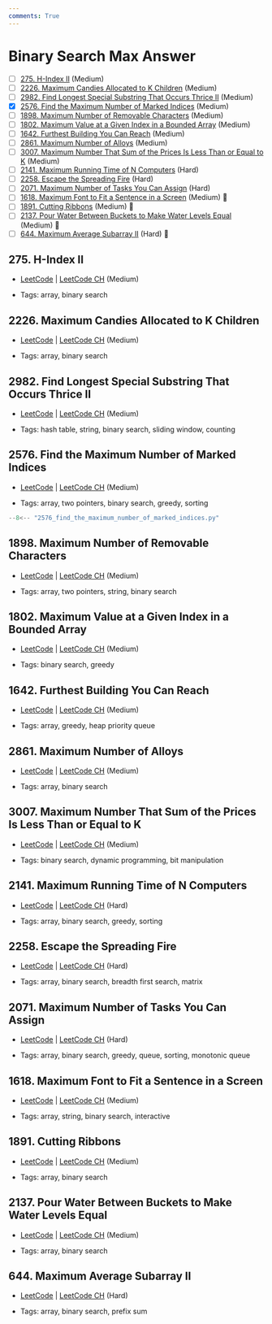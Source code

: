 ```yaml
---
comments: True
---
```


# Binary Search Max Answer

- [ ] [275. H-Index II](https://leetcode.cn/problems/h-index-ii/) (Medium)
- [ ] [2226. Maximum Candies Allocated to K Children](https://leetcode.cn/problems/maximum-candies-allocated-to-k-children/) (Medium)
- [ ] [2982. Find Longest Special Substring That Occurs Thrice II](https://leetcode.cn/problems/find-longest-special-substring-that-occurs-thrice-ii/) (Medium)
- [x] [2576. Find the Maximum Number of Marked Indices](https://leetcode.cn/problems/find-the-maximum-number-of-marked-indices/) (Medium)
- [ ] [1898. Maximum Number of Removable Characters](https://leetcode.cn/problems/maximum-number-of-removable-characters/) (Medium)
- [ ] [1802. Maximum Value at a Given Index in a Bounded Array](https://leetcode.cn/problems/maximum-value-at-a-given-index-in-a-bounded-array/) (Medium)
- [ ] [1642. Furthest Building You Can Reach](https://leetcode.cn/problems/furthest-building-you-can-reach/) (Medium)
- [ ] [2861. Maximum Number of Alloys](https://leetcode.cn/problems/maximum-number-of-alloys/) (Medium)
- [ ] [3007. Maximum Number That Sum of the Prices Is Less Than or Equal to K](https://leetcode.cn/problems/maximum-number-that-sum-of-the-prices-is-less-than-or-equal-to-k/) (Medium)
- [ ] [2141. Maximum Running Time of N Computers](https://leetcode.cn/problems/maximum-running-time-of-n-computers/) (Hard)
- [ ] [2258. Escape the Spreading Fire](https://leetcode.cn/problems/escape-the-spreading-fire/) (Hard)
- [ ] [2071. Maximum Number of Tasks You Can Assign](https://leetcode.cn/problems/maximum-number-of-tasks-you-can-assign/) (Hard)
- [ ] [1618. Maximum Font to Fit a Sentence in a Screen](https://leetcode.cn/problems/maximum-font-to-fit-a-sentence-in-a-screen/) (Medium) 👑
- [ ] [1891. Cutting Ribbons](https://leetcode.cn/problems/cutting-ribbons/) (Medium) 👑
- [ ] [2137. Pour Water Between Buckets to Make Water Levels Equal](https://leetcode.cn/problems/pour-water-between-buckets-to-make-water-levels-equal/) (Medium) 👑
- [ ] [644. Maximum Average Subarray II](https://leetcode.cn/problems/maximum-average-subarray-ii/) (Hard) 👑

## 275. H-Index II

-   [LeetCode](https://leetcode.com/problems/h-index-ii/) | [LeetCode CH](https://leetcode.cn/problems/h-index-ii/) (Medium)

-   Tags: array, binary search

## 2226. Maximum Candies Allocated to K Children

-   [LeetCode](https://leetcode.com/problems/maximum-candies-allocated-to-k-children/) | [LeetCode CH](https://leetcode.cn/problems/maximum-candies-allocated-to-k-children/) (Medium)

-   Tags: array, binary search

## 2982. Find Longest Special Substring That Occurs Thrice II

-   [LeetCode](https://leetcode.com/problems/find-longest-special-substring-that-occurs-thrice-ii/) | [LeetCode CH](https://leetcode.cn/problems/find-longest-special-substring-that-occurs-thrice-ii/) (Medium)

-   Tags: hash table, string, binary search, sliding window, counting

## 2576. Find the Maximum Number of Marked Indices

-   [LeetCode](https://leetcode.com/problems/find-the-maximum-number-of-marked-indices/) | [LeetCode CH](https://leetcode.cn/problems/find-the-maximum-number-of-marked-indices/) (Medium)

-   Tags: array, two pointers, binary search, greedy, sorting

```python title="2576. Find the Maximum Number of Marked Indices - Python Solution"
--8<-- "2576_find_the_maximum_number_of_marked_indices.py"
```

## 1898. Maximum Number of Removable Characters

-   [LeetCode](https://leetcode.com/problems/maximum-number-of-removable-characters/) | [LeetCode CH](https://leetcode.cn/problems/maximum-number-of-removable-characters/) (Medium)

-   Tags: array, two pointers, string, binary search

## 1802. Maximum Value at a Given Index in a Bounded Array

-   [LeetCode](https://leetcode.com/problems/maximum-value-at-a-given-index-in-a-bounded-array/) | [LeetCode CH](https://leetcode.cn/problems/maximum-value-at-a-given-index-in-a-bounded-array/) (Medium)

-   Tags: binary search, greedy

## 1642. Furthest Building You Can Reach

-   [LeetCode](https://leetcode.com/problems/furthest-building-you-can-reach/) | [LeetCode CH](https://leetcode.cn/problems/furthest-building-you-can-reach/) (Medium)

-   Tags: array, greedy, heap priority queue

## 2861. Maximum Number of Alloys

-   [LeetCode](https://leetcode.com/problems/maximum-number-of-alloys/) | [LeetCode CH](https://leetcode.cn/problems/maximum-number-of-alloys/) (Medium)

-   Tags: array, binary search

## 3007. Maximum Number That Sum of the Prices Is Less Than or Equal to K

-   [LeetCode](https://leetcode.com/problems/maximum-number-that-sum-of-the-prices-is-less-than-or-equal-to-k/) | [LeetCode CH](https://leetcode.cn/problems/maximum-number-that-sum-of-the-prices-is-less-than-or-equal-to-k/) (Medium)

-   Tags: binary search, dynamic programming, bit manipulation

## 2141. Maximum Running Time of N Computers

-   [LeetCode](https://leetcode.com/problems/maximum-running-time-of-n-computers/) | [LeetCode CH](https://leetcode.cn/problems/maximum-running-time-of-n-computers/) (Hard)

-   Tags: array, binary search, greedy, sorting

## 2258. Escape the Spreading Fire

-   [LeetCode](https://leetcode.com/problems/escape-the-spreading-fire/) | [LeetCode CH](https://leetcode.cn/problems/escape-the-spreading-fire/) (Hard)

-   Tags: array, binary search, breadth first search, matrix

## 2071. Maximum Number of Tasks You Can Assign

-   [LeetCode](https://leetcode.com/problems/maximum-number-of-tasks-you-can-assign/) | [LeetCode CH](https://leetcode.cn/problems/maximum-number-of-tasks-you-can-assign/) (Hard)

-   Tags: array, binary search, greedy, queue, sorting, monotonic queue

## 1618. Maximum Font to Fit a Sentence in a Screen

-   [LeetCode](https://leetcode.com/problems/maximum-font-to-fit-a-sentence-in-a-screen/) | [LeetCode CH](https://leetcode.cn/problems/maximum-font-to-fit-a-sentence-in-a-screen/) (Medium)

-   Tags: array, string, binary search, interactive

## 1891. Cutting Ribbons

-   [LeetCode](https://leetcode.com/problems/cutting-ribbons/) | [LeetCode CH](https://leetcode.cn/problems/cutting-ribbons/) (Medium)

-   Tags: array, binary search

## 2137. Pour Water Between Buckets to Make Water Levels Equal

-   [LeetCode](https://leetcode.com/problems/pour-water-between-buckets-to-make-water-levels-equal/) | [LeetCode CH](https://leetcode.cn/problems/pour-water-between-buckets-to-make-water-levels-equal/) (Medium)

-   Tags: array, binary search

## 644. Maximum Average Subarray II

-   [LeetCode](https://leetcode.com/problems/maximum-average-subarray-ii/) | [LeetCode CH](https://leetcode.cn/problems/maximum-average-subarray-ii/) (Hard)

-   Tags: array, binary search, prefix sum

